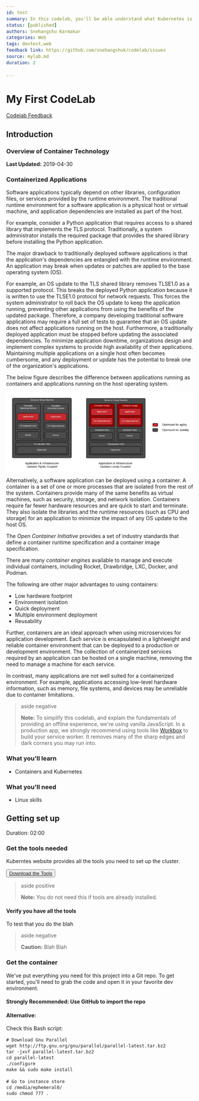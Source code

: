 ```yaml
---
id: test
summary: In this codelab, you'll be able understand what Kubernetes is installthe tools required to get started with Kubernetes cluster
status: [published]
authors: Snehangshu Karmakar
categories: Web
tags: devtest,web
feedback link: https://github.com/snehangshuk/codelab/issues
source: mylab.md
duration: 2

---
```


# My First CodeLab

[Codelab Feedback](https://github.com/snehangshuk/codelab/issues)


## Introduction



### Overview of Container Technology

**Last Updated:** 2019-04-30

### **Containerized Applications**

Software applications typically depend on other libraries, configuration files, or services provided by the runtime environment. The traditional runtime environment for a software application is a physical host or virtual machine, and application dependencies are installed as part of the host.

For example, consider a Python application that requires access to a shared library that implements the TLS protocol. Traditionally, a system administrator installs the required package that provides the shared library before installing the Python application.

The major drawback to traditionally deployed software applications is that the application's dependencies are entangled with the runtime environment. An application may break when updates or patches are applied to the base operating system (OS).

For example, an OS update to the TLS shared library removes TLSE1.0 as a supported protocol. This breaks the deployed Python application because it is written to use the TLSE1.0 protocol for network requests. This forces the system administrator to roll back the OS update to keep the application running, preventing other applications from using the benefits of the updated package. Therefore, a company developing traditional software applications may require a full set of tests to guarantee that an OS update does not affect applications running on the host. Furthermore, a traditionally deployed application must be stopped before updating the associated dependencies. To minimize application downtime, organizations design and implement complex systems to provide high availability of their applications. Maintaining multiple applications on a single host often becomes cumbersome, and any deployment or update has the potential to break one of the organization's applications.

The below figure describes the difference between applications running as containers and applications running on the host operating system.

<img src="img/8e27d420a23ca8ff.png" alt="8e27d420a23ca8ff.png"  width="624.00" />

Alternatively, a software application can be deployed using a container. A container is a set of one or more processes that are isolated from the rest of the system. Containers provide many of the same benefits as virtual machines, such as security, storage, and network isolation. Containers require far fewer hardware resources and are quick to start and terminate. They also isolate the libraries and the runtime resources (such as CPU and storage) for an application to minimize the impact of any OS update to the host OS.

The *Open Container Initiative* provides a set of industry standards that define a container runtime specification and a container image specification.

There are many *container engines* available to manage and execute individual containers, including Rocket, Drawbridge, LXC, Docker, and Podman.

The following are other major advantages to using containers:

* Low hardware footprint
* Environment isolation
* Quick deployment
* Multiple environment deployment
* Reusability

Further, containers are an ideal approach when using microservices for application development. Each service is encapsulated in a lightweight and reliable container environment that can be deployed to a production or development environment. The collection of containerized services required by an application can be hosted on a single machine, removing the need to manage a machine for each service.

In contrast, many applications are not well suited for a containerized environment. For example, applications accessing low-level hardware information, such as memory, file systems, and devices may be unreliable due to container limitations.

> aside negative
> 
> **Note:** To simplify this codelab, and explain the fundamentals of providing an offline experience, we're using vanilla JavaScript. In a production app, we strongly recommend using tools like  [Workbox](https://developers.google.com/web/tools/workbox/) to build your service worker. It removes many of the sharp edges and dark corners you may run into.

### **What you'll learn**

* Containers and Kubernetes

### **What you'll need**

* Linux skills


## Getting set up
Duration: 02:00


### **Get the tools needed**

Kuberntes website provides all the tools you need to set up the cluster.

<button>[Download the Tools](https://kubernetes.io/)</button>

> aside positive
> 
> **Note:** You do not need this if tools are already installed.

#### **Verify you have all the tools**

To test that you do the blah

> aside negative
> 
> **Caution:** Blah Blah

### **Get the container**

We've put everything you need for this project into a Git repo. To get started, you'll need to grab the code and open it in your favorite dev environment.

#### **Strongly Recommended: Use GitHub to import the repo**

#### **Alternative:** 

Check this Bash script:

```
# Download Gnu Parallel
wget http://ftp.gnu.org/gnu/parallel/parallel-latest.tar.bz2
tar -jxvf parallel-latest.tar.bz2
cd parallel-latest
./configure
make && sudo make install

# Go to instance store
cd /media/ephemeral0/
sudo chmod 777 .
```


